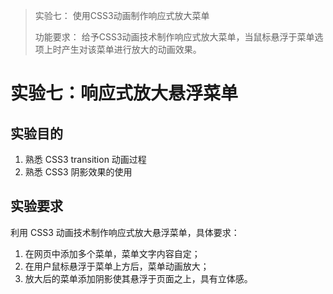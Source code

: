 > 实验七： 使用CSS3动画制作响应式放大菜单
> 
> 功能要求： 给予CSS3动画技术制作响应式放大菜单，当鼠标悬浮于菜单选项上时产生对该菜单进行放大的动画效果。

# 实验七：响应式放大悬浮菜单

## 实验目的

1. 熟悉 CSS3 transition 动画过程
2. 熟悉 CSS3 阴影效果的使用

## 实验要求

利用 CSS3 动画技术制作响应式放大悬浮菜单，具体要求：

1. 在网页中添加多个菜单，菜单文字内容自定；
2. 在用户鼠标悬浮于菜单上方后，菜单动画放大；
3. 放大后的菜单添加阴影使其悬浮于页面之上，具有立体感。
